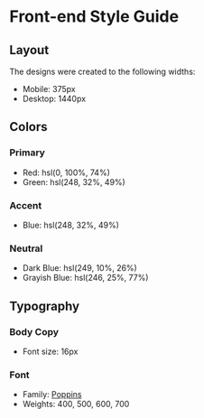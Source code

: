 # Front-end Style Guide

## Layout

The designs were created to the following widths:

- Mobile: 375px
- Desktop: 1440px

## Colors

### Primary

- Red: hsl(0, 100%, 74%)
- Green: hsl(248, 32%, 49%)

### Accent

- Blue: hsl(248, 32%, 49%)

### Neutral

- Dark Blue: hsl(249, 10%, 26%)
- Grayish Blue: hsl(246, 25%, 77%)

## Typography

### Body Copy

- Font size: 16px

### Font

- Family: [Poppins](https://fonts.google.com/specimen/Poppins)
- Weights: 400, 500, 600, 700
